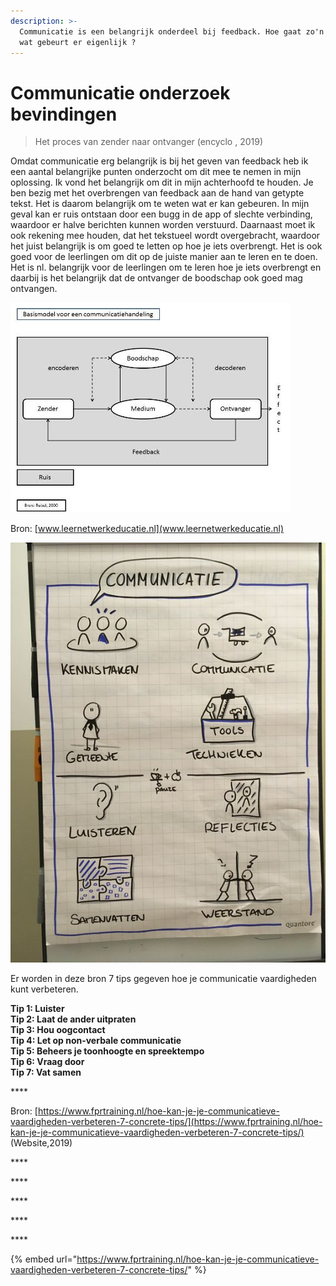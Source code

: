 ```yaml
---
description: >-
  Communicatie is een belangrijk onderdeel bij feedback. Hoe gaat zo'n proces en
  wat gebeurt er eigenlijk ?
---
```


# Communicatie onderzoek bevindingen

> Het proces van zender naar ontvanger \(encyclo , 2019\)

Omdat communicatie erg belangrijk is bij het geven van feedback heb ik een aantal belangrijke punten onderzocht om dit mee te nemen in mijn oplossing. Ik vond het belangrijk om dit in mijn achterhoofd te houden. Je ben bezig met het overbrengen van feedback aan de hand van getypte tekst. Het is daarom belangrijk om te weten wat er kan gebeuren. In mijn geval kan er ruis ontstaan door een bugg in de app of slechte verbinding, waardoor er halve berichten kunnen worden verstuurd. Daarnaast moet ik ook rekening mee houden, dat het tekstueel wordt overgebracht, waardoor het juist belangrijk is om goed te letten op hoe je iets overbrengt. Het is ook goed voor de leerlingen om dit op de juiste manier aan te leren en te doen. Het is nl. belangrijk voor de leerlingen om te leren hoe je iets overbrengt en daarbij is het belangrijk dat de ontvanger de boodschap ook goed mag ontvangen.

![Communicatie proces](../../.gitbook/assets/basismodel_communicatie_actie_2.jpg)

Bron: [www.leernetwerkeducatie.nl](www.leernetwerkeducatie.nl)





![](../../.gitbook/assets/communicatie.jpg)



Er worden in deze bron 7 tips gegeven hoe je communicatie vaardigheden kunt verbeteren.

**Tip 1: Luister  
Tip 2: Laat de ander uitpraten  
Tip 3: Hou oogcontact  
Tip 4: Let op non-verbale communicatie  
Tip 5: Beheers je toonhoogte en spreektempo  
Tip 6: Vraag door  
Tip 7: Vat samen**

\*\*\*\*

Bron: [https://www.fprtraining.nl/hoe-kan-je-je-communicatieve-vaardigheden-verbeteren-7-concrete-tips/](https://www.fprtraining.nl/hoe-kan-je-je-communicatieve-vaardigheden-verbeteren-7-concrete-tips/) \(Website,2019\)

\*\*\*\*

\*\*\*\*

\*\*\*\*

\*\*\*\*

\*\*\*\*





{% embed url="https://www.fprtraining.nl/hoe-kan-je-je-communicatieve-vaardigheden-verbeteren-7-concrete-tips/" %}




